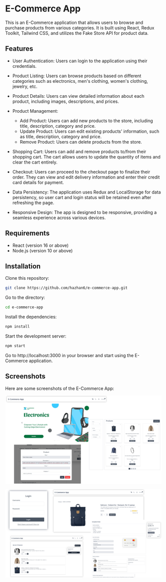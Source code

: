 # E-Commerce App

This is an E-Commerce application that allows users to browse and purchase products from various categories. It is built using React, Redux Toolkit, Tailwind CSS, and utilizes the Fake Store API for product data.

## Features

- User Authentication: Users can login to the application using their credentials.

- Product Listing: Users can browse products based on different categories such as electronics, men's clothing, women's clothing, jewelry, etc.

- Product Details: Users can view detailed information about each product, including images, descriptions, and prices.

- Product Management:

  - Add Product: Users can add new products to the store, including title, description, category and price.
  - Update Product: Users can edit existing products' information, such as title, description, category and price.
  - Remove Product: Users can delete products from the store.

- Shopping Cart: Users can add and remove products to/from their shopping cart. The cart allows users to update the quantity of items and clear the cart entirely.

- Checkout: Users can proceed to the checkout page to finalize their order. They can view and edit delivery information and enter their credit card details for payment.

- Data Persistency: The application uses Redux and LocalStorage for data persistency, so user cart and login status will be retained even after refreshing the page.

- Responsive Design: The app is designed to be responsive, providing a seamless experience across various devices.

## Requirements

- React (version 16 or above)
- Node.js (version 10 or above)

## Installation

Clone this repository:

```bash
git clone https://github.com/hazhan6/e-commerce-app.git

```

Go to the directory:

```bash
cd e-commerce-app

```

Install the dependencies:

```bash
npm install

```

Start the development server:

```bash
npm start

```

Go to http://localhost:3000 in your browser and start using the E-Commerce application.

## Screenshots

Here are some screenshots of the E-Commerce App:

![image](./public/images/ss-1.png)

![image](./public/images/ss-2.png)
